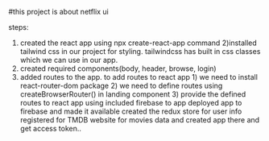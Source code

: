 #this project is about netflix ui 

steps:
1) created the react app using npx create-react-app command
2)installed tailwind css in our project for styling. tailwindcss has built in css classes which we can use in our app. 
3) created required components(body, header, browse, login)
4) added routes to the app.
    to add routes to react app
        1) we need to install react-router-dom package
        2) we need to define routes using createBrowserRouter() in landing component
        3) provide the defined routes to react app using <RouterProvider router={routes}>
included firebase to app
deployed app to firebase and made it available
created the redux store for user info
registered for TMDB website for movies data and created app there and get access token..



 
